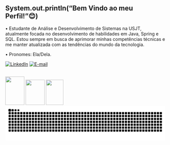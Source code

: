 ## System.out.println(“Bem Vindo ao meu Perfil!”😊)


• Estudante de Análise e Desenvolvimento de Sistemas na USJT, atualmente focada no desenvolvimento de habilidades em Java, Spring e SQL. Estou sempre em busca de aprimorar minhas competências técnicas e me manter atualizada com as tendências do mundo da tecnologia.

• Pronomes: Ela/Dela.




<img align="right" alt="" height="190px" src="./src/study.gif">

[![LinkedIn](https://img.shields.io/badge/-LinkedIn-000?style=for-the-badge&logo=linkedin&logoColor=FF00F6&color:FFF)](https://www.linkedin.com/in/p%C3%A9rola-diniz-685228300//)
[![E-mail](https://img.shields.io/badge/-Email-000?style=for-the-badge&logo=microsoft-outlook&logoColor=FF00F6&color:FFF)](mailto:peroladnizz@hotmail.com)





<div style="display: inline_block"><br>
<img src="https://cdn.jsdelivr.net/gh/devicons/devicon@latest/icons/java/java-original.svg"height="90" width="60" />
<img src="https://cdn.jsdelivr.net/gh/devicons/devicon@latest/icons/spring/spring-original-wordmark.svg"height="80" width="60" />
  <img src="https://cdn.jsdelivr.net/gh/devicons/devicon@latest/icons/azuresqldatabase/azuresqldatabase-original.svg"height="80" width="55" />
 

</div>
<picture align="center">
  <source media="(prefers-color-scheme: dark)" srcset="https://raw.githubusercontent.com/peroladiniz/peroladiniz/output/github-contribution-grid-snake-dark.svg">
  <source media="(prefers-color-scheme: light)" srcset="https://raw.githubusercontent.com/peroladiniz/peroladiniz/output/github-contribution-grid-snake-dark.svg">
  <img align="center" alt="github contribution grid snake animation" src="https://raw.githubusercontent.com/peroladiniz/peroladiniz/output/github-contribution-grid-snake.svg">
</picture>
